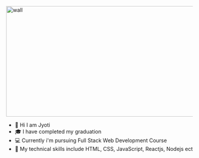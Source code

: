 
<img src="https://www.treehugger.com/thmb/Y5reVpe2tn68Wqn4YQrO_e5vJQ0=/1500x0/filters:no_upscale():max_bytes(150000):strip_icc()/__opt__aboutcom__coeus__resources__content_migration__mnn__images__2018__06__nature-phpoto-day-squirrel-6b50719b524c4ecbb3152a32baa38367.jpg" alt="wall" width="800" height="300">

* 👋 Hi I am Jyoti
* 🎓 I have completed my graduation
* 💻 Currently i'm pursuing Full Stack Web Development Course
* 📘 My technical skills include HTML, CSS, JavaScript, Reactjs, Nodejs ect
  

